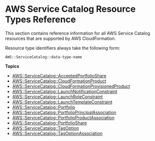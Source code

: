 # AWS Service Catalog Resource Types Reference<a name="cfn-reference-servicecatalog"></a>

This section contains reference information for all AWS Service Catalog resources that are supported by AWS CloudFormation\.

Resource type identifiers always take the following form:

```
AWS::ServiceCatalog::data-type-name
```

**Topics**
+ [AWS::ServiceCatalog::AcceptedPortfolioShare](aws-resource-servicecatalog-acceptedportfolioshare.md)
+ [AWS::ServiceCatalog::CloudFormationProduct](aws-resource-servicecatalog-cloudformationproduct.md)
+ [AWS::ServiceCatalog::CloudFormationProvisionedProduct](aws-resource-servicecatalog-cloudformationprovisionedproduct.md)
+ [AWS::ServiceCatalog::LaunchNotificationConstraint](aws-resource-servicecatalog-launchnotificationconstraint.md)
+ [AWS::ServiceCatalog::LaunchRoleConstraint](aws-resource-servicecatalog-launchroleconstraint.md)
+ [AWS::ServiceCatalog::LaunchTemplateConstraint](aws-resource-servicecatalog-launchtemplateconstraint.md)
+ [AWS::ServiceCatalog::Portfolio](aws-resource-servicecatalog-portfolio.md)
+ [AWS::ServiceCatalog::PortfolioPrincipalAssociation](aws-resource-servicecatalog-portfolioprincipalassociation.md)
+ [AWS::ServiceCatalog::PortfolioProductAssociation](aws-resource-servicecatalog-portfolioproductassociation.md)
+ [AWS::ServiceCatalog::PortfolioShare](aws-resource-servicecatalog-portfolioshare.md)
+ [AWS::ServiceCatalog::TagOption](aws-resource-servicecatalog-tagoption.md)
+ [AWS::ServiceCatalog::TagOptionAssociation](aws-resource-servicecatalog-tagoptionassociation.md)